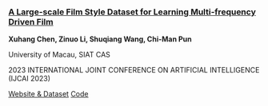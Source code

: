 ### [A Large-scale Film Style Dataset for Learning Multi-frequency Driven Film](https://arxiv.org/abs/2301.08880)

__Xuhang Chen, Zinuo Li, Shuqiang Wang, Chi-Man Pun__

University of Macau, SIAT CAS

2023 INTERNATIONAL JOINT CONFERENCE ON ARTIFICIAL INTELLIGENCE (IJCAI 2023)

[Website & Dataset](https://cxh-research.github.io/FilmNet/) [Code](https://github.com/CXH-Research/FilmNet)